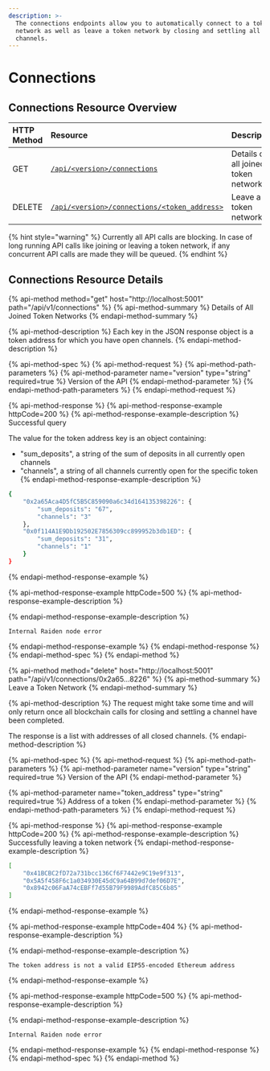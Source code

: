 ```yaml
---
description: >-
  The connections endpoints allow you to automatically connect to a token
  network as well as leave a token network by closing and settling all open
  channels.
---
```


# Connections

## Connections Resource Overview

| HTTP Method | Resource | Description |
| :--- | :--- | :--- |
| GET | [`/api/<version>/connections`](connections.md#details-of-all-joined-token-networks) | Details of all joined token networks |
| DELETE | [`/api/<version>/connections/<token_address>`](connections.md#leave-a-token-network) | Leave a token network |

{% hint style="warning" %}
Currently all API calls are blocking. In case of long running API calls like joining or leaving a token network, if any concurrent API calls are made they will be queued.
{% endhint %}

## Connections Resource Details

{% api-method method="get" host="http://localhost:5001" path="/api/v1/connections" %}
{% api-method-summary %}
Details of All Joined Token Networks
{% endapi-method-summary %}

{% api-method-description %}
Each key in the JSON response object is a token address for which you have open channels.
{% endapi-method-description %}

{% api-method-spec %}
{% api-method-request %}
{% api-method-path-parameters %}
{% api-method-parameter name="version" type="string" required=true %}
Version of the API
{% endapi-method-parameter %}
{% endapi-method-path-parameters %}
{% endapi-method-request %}

{% api-method-response %}
{% api-method-response-example httpCode=200 %}
{% api-method-response-example-description %}
Successful query  
  
The value for the token address key is an object containing:  
- "sum\_deposits", a string of the sum of deposits in all currently open channels  
- "channels", a string of all channels currently open for the specific token
{% endapi-method-response-example-description %}

```bash
{
    "0x2a65Aca4D5fC5B5C859090a6c34d164135398226": {
        "sum_deposits": "67",
        "channels": "3"
    },
    "0x0f114A1E9Db192502E7856309cc899952b3db1ED": {
        "sum_deposits": "31",
        "channels": "1"
    }
}
```
{% endapi-method-response-example %}

{% api-method-response-example httpCode=500 %}
{% api-method-response-example-description %}

{% endapi-method-response-example-description %}

```
Internal Raiden node error
```
{% endapi-method-response-example %}
{% endapi-method-response %}
{% endapi-method-spec %}
{% endapi-method %}

{% api-method method="delete" host="http://localhost:5001" path="/api/v1/connections/0x2a65...8226" %}
{% api-method-summary %}
Leave a Token Network
{% endapi-method-summary %}

{% api-method-description %}
The request might take some time and will only return once all blockchain calls for closing and settling a channel have been completed.  
  
The response is a list with addresses of all closed channels.
{% endapi-method-description %}

{% api-method-spec %}
{% api-method-request %}
{% api-method-path-parameters %}
{% api-method-parameter name="version" type="string" required=true %}
Version of the API
{% endapi-method-parameter %}

{% api-method-parameter name="token\_address" type="string" required=true %}
Address of a token
{% endapi-method-parameter %}
{% endapi-method-path-parameters %}
{% endapi-method-request %}

{% api-method-response %}
{% api-method-response-example httpCode=200 %}
{% api-method-response-example-description %}
Successfully leaving a token network
{% endapi-method-response-example-description %}

```bash
[
    "0x41BCBC2fD72a731bcc136Cf6F7442e9C19e9f313",
    "0x5A5f458F6c1a034930E45dC9a64B99d7def06D7E",
    "0x8942c06FaA74cEBFf7d55B79F9989AdfC85C6b85"
]
```
{% endapi-method-response-example %}

{% api-method-response-example httpCode=404 %}
{% api-method-response-example-description %}

{% endapi-method-response-example-description %}

```
The token address is not a valid EIP55-encoded Ethereum address
```
{% endapi-method-response-example %}

{% api-method-response-example httpCode=500 %}
{% api-method-response-example-description %}

{% endapi-method-response-example-description %}

```
Internal Raiden node error
```
{% endapi-method-response-example %}
{% endapi-method-response %}
{% endapi-method-spec %}
{% endapi-method %}

